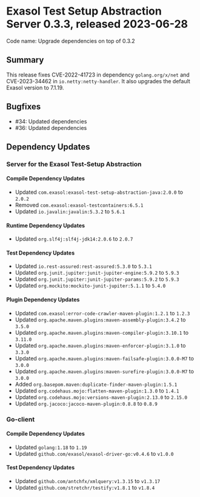 # Exasol Test Setup Abstraction Server 0.3.3, released 2023-06-28

Code name: Upgrade dependencies on top of 0.3.2

## Summary

This release fixes CVE-2022-41723 in dependency `golang.org/x/net` and CVE-2023-34462 in `io.netty:netty-handler`. It also upgrades the default Exasol version to 7.1.19.

## Bugfixes

* #34: Updated dependencies
* #36: Updated dependencies

## Dependency Updates

### Server for the Exasol Test-Setup Abstraction

#### Compile Dependency Updates

* Updated `com.exasol:exasol-test-setup-abstraction-java:2.0.0` to `2.0.2`
* Removed `com.exasol:exasol-testcontainers:6.5.1`
* Updated `io.javalin:javalin:5.3.2` to `5.6.1`

#### Runtime Dependency Updates

* Updated `org.slf4j:slf4j-jdk14:2.0.6` to `2.0.7`

#### Test Dependency Updates

* Updated `io.rest-assured:rest-assured:5.3.0` to `5.3.1`
* Updated `org.junit.jupiter:junit-jupiter-engine:5.9.2` to `5.9.3`
* Updated `org.junit.jupiter:junit-jupiter-params:5.9.2` to `5.9.3`
* Updated `org.mockito:mockito-junit-jupiter:5.1.1` to `5.4.0`

#### Plugin Dependency Updates

* Updated `com.exasol:error-code-crawler-maven-plugin:1.2.1` to `1.2.3`
* Updated `org.apache.maven.plugins:maven-assembly-plugin:3.4.2` to `3.5.0`
* Updated `org.apache.maven.plugins:maven-compiler-plugin:3.10.1` to `3.11.0`
* Updated `org.apache.maven.plugins:maven-enforcer-plugin:3.1.0` to `3.3.0`
* Updated `org.apache.maven.plugins:maven-failsafe-plugin:3.0.0-M7` to `3.0.0`
* Updated `org.apache.maven.plugins:maven-surefire-plugin:3.0.0-M7` to `3.0.0`
* Added `org.basepom.maven:duplicate-finder-maven-plugin:1.5.1`
* Updated `org.codehaus.mojo:flatten-maven-plugin:1.3.0` to `1.4.1`
* Updated `org.codehaus.mojo:versions-maven-plugin:2.13.0` to `2.15.0`
* Updated `org.jacoco:jacoco-maven-plugin:0.8.8` to `0.8.9`

### Go-client

#### Compile Dependency Updates

* Updated `golang:1.18` to `1.19`
* Updated `github.com/exasol/exasol-driver-go:v0.4.6` to `v1.0.0`

#### Test Dependency Updates

* Updated `github.com/antchfx/xmlquery:v1.3.15` to `v1.3.17`
* Updated `github.com/stretchr/testify:v1.8.1` to `v1.8.4`

